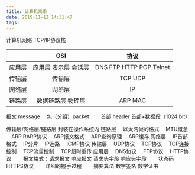 ```yaml
---
title: 计算机网络
date: 2019-11-12 14:31:47
tags:
---
```

计算机网络
TCP/IP协议栈

&nbsp;| OSI| 协议
:-: | :-: | :-:
应用层 | 应用层 表示层 会话层 | DNS FTP HTTP POP Telnet
传输层 | 传输层 | TCP UDP
网络层 | 网络层 | IP
链路层 | 数据链路层 物理层 | ARP MAC

报文 message
&emsp;包（分组）packet
&emsp;&emsp;首部 header
首部+数据段（1024 bit）

传输层/网络层/链路层 封装在操作系统内
链路层
&emsp;以太网帧的格式
&emsp;MTU概念
&emsp;ARP RARP协议
&emsp;ARP报文格式
&emsp;ARP查询原理
&emsp;ARP缓存
网络层
&emsp;IP首部格式
&emsp;IP分片
&emsp;IP选路
&emsp;ICMP协议
传输层
&emsp;UDP协议
&emsp;TCP协议
&emsp;TCP连接控制
&emsp;TCP流量控制
&emsp;TCP超时重传
应用层
&emsp;DNS协议
&emsp;FTP协议
&emsp;HTTP协议
&emsp;&emsp;报文格式：请求报文 响应报文 请求头字段 响应头字段
&emsp;&emsp;状态码
&emsp;HTTPS协议
&emsp;&emsp;详细的握手过程
&emsp;&emsp;摘要算法 数字签名 数字证书
